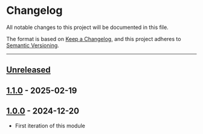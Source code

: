 # Changelog

All notable changes to this project will be documented in this file.

The format is based on [Keep a Changelog](https://keepachangelog.com/en/1.0.0/),
and this project adheres to [Semantic Versioning](https://semver.org/spec/v2.0.0.html).

* * *

## [Unreleased]

## [1.1.0] - 2025-02-19

## [1.0.0] - 2024-12-20

- First iteration of this module

[Unreleased]: https://github.com/coldbox-modules/kutt-sdk/compare/v1.1.0...HEAD

[1.1.0]: https://github.com/coldbox-modules/kutt-sdk/compare/v1.0.0...v1.1.0

[1.0.0]: https://github.com/coldbox-modules/kutt-sdk/compare/ee11388c9902c30d9d8413f8e3278d83b6bbee15...v1.0.0
